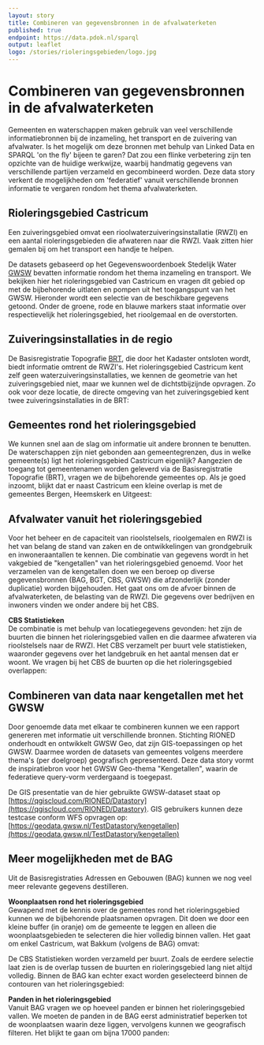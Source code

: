 ```yaml
---
layout: story
title: Combineren van gegevensbronnen in de afvalwaterketen
published: true
endpoint: https://data.pdok.nl/sparql
output: leaflet
logo: /stories/rioleringsgebieden/logo.jpg
---
```


# Combineren van gegevensbronnen in de afvalwaterketen

Gemeenten en waterschappen maken gebruik van veel verschillende informatiebronnen bij de inzameling, het transport en de zuivering van afvalwater. Is het mogelijk om deze bronnen met behulp van Linked Data en SPARQL 'on the fly' bijeen te garen? Dat zou een flinke verbetering zijn ten opzichte van de huidige werkwijze, waarbij handmatig gegevens van verschillende partijen verzameld en gecombineerd worden.
Deze data story verkent de mogelijkheden om 'federatief' vanuit verschillende bronnen informatie te vergaren rondom het thema afvalwaterketen.

## Rioleringsgebied Castricum
Een zuiveringsgebied omvat een rioolwaterzuiveringsinstallatie (RWZI) en een aantal rioleringsgebieden die afwateren naar die RWZI. Vaak zitten hier gemalen bij om het transport een handje te helpen.

De datasets gebaseerd op het Gegevenswoordenboek Stedelijk Water [GWSW](https://data.gwsw.nl) bevatten informatie rondom het thema inzameling en transport.
We bekijken hier het rioleringsgebied van Castricum en vragen dit gebied op met de bijbehorende uitlaten en pompen uit het toegangspunt van het GWSW.
Hieronder wordt een selectie van de beschikbare gegevens getoond. Onder de groene, rode en blauwe markers staat informatie over respectievelijk het rioleringsgebied, het rioolgemaal en de overstorten.

<query data-endpoint="https://sparql.gwsw.nl/repositories/TestDatastory" data-query-ref="rioleringsgebied.rq" data-output="geo"></query>

## Zuiveringsinstallaties in de regio
De Basisregistratie Topografie [BRT](https://brt.basisregistraties.overheid.nl), die door het Kadaster ontsloten wordt, biedt informatie omtrent de RWZI's. Het rioleringsgebied Castricum kent zelf geen waterzuiveringsinstallaties, we kennen de geometrie van het zuiveringsgebied niet, maar we kunnen wel de dichtstbijzijnde opvragen.
Zo ook voor deze locatie, de directe omgeving van het zuiveringsgebied kent twee zuiveringsinstallaties in de BRT:

<query data-endpoint="https://data.pdok.nl/sparql" data-query-ref="zuiveringsinstallaties-in-buurt-van-gebied.rq" data-output="geo"></query>

## Gemeentes rond het rioleringsgebied
We kunnen snel aan de slag om informatie uit andere bronnen te benutten. De waterschappen zijn niet gebonden aan gemeentegrenzen, dus in welke gemeente(s) ligt het rioleringsgebied Castricum eigenlijk?
Aangezien de toegang tot gemeentenamen worden geleverd via de Basisregistratie Topografie (BRT), vragen we de bijbehorende gemeentes op.
Als je goed inzoomt, blijkt dat er naast Castricum een kleine overlap is met de gemeentes Bergen, Heemskerk en Uitgeest:

<query data-endpoint="https://data.pdok.nl/sparql" data-query-ref="gemeentes-bij-regio.rq" data-output="geo"></query>

## Afvalwater vanuit het rioleringsgebied
Voor het beheer en de capaciteit van rioolstelsels, rioolgemalen en RWZI is het van belang de stand van zaken en de ontwikkelingen van grondgebruik en inwoneraantallen te kennen.
Die combinatie van gegevens wordt in het vakgebied de "kengetallen" van het rioleringsgebied genoemd.
Voor het verzamelen van de kengetallen doen we een beroep op diverse gegevensbronnen (BAG, BGT, CBS, GWSW) die afzonderlijk (zonder duplicatie) worden bijgehouden.
Het gaat ons om de afvoer binnen de afvalwaterketen, de belasting van de RWZI. Die gegevens over bedrijven en inwoners vinden we onder andere bij het CBS.

**CBS Statistieken**  
De combinatie is met behulp van locatiegegevens gevonden: het zijn de buurten die binnen het rioleringsgebied vallen en die daarmee afwateren via rioolstelsels naar de RWZI.
Het CBS verzamelt per buurt vele statistieken, waaronder gegevens over het landgebruik en het aantal mensen dat er woont. We vragen bij het CBS de buurten op die het rioleringsgebied overlappen:

<query data-endpoint="https://betalinkeddata.cbs.nl/sparql" data-query-ref="buurten-in-rioleringsgebied.rq" data-output="geo"></query>

## Combineren van data naar kengetallen met het GWSW
Door genoemde data met elkaar te combineren kunnen we een rapport genereren met informatie uit verschillende bronnen.
Stichting RIONED onderhoudt en ontwikkelt GWSW Geo, dat zijn GIS-toepassingen op het GWSW. Daarmee worden de datasets van gemeentes volgens meerdere thema's (per doelgroep) geografisch gepresenteerd.
Deze data story vormt de inspiratiebron voor het GWSW Geo-thema "Kengetallen", waarin de federatieve query-vorm verdergaand is toegepast.

De GIS presentatie van de hier gebruikte GWSW-dataset staat op [https://qgiscloud.com/RIONED/Datastory](https://qgiscloud.com/RIONED/Datastory).
GIS gebruikers kunnen deze testcase conform WFS opvragen op: [https://geodata.gwsw.nl/TestDatastory/kengetallen](https://geodata.gwsw.nl/TestDatastory/kengetallen)

<!--<query data-endpoint="https://sparql.gwsw.nl/repositories/TestDatastory" data-query-ref="kengetallen.rq" data-output="geo"></query>-->

## Meer mogelijkheden met de BAG

Uit de Basisregistraties Adressen en Gebouwen (BAG) kunnen we nog veel meer relevante gegevens destilleren.

**Woonplaatsen rond het rioleringsgebied**  
Gewapend met de kennis over de gemeentes rond het rioleringsgebied kunnen we de bijbehorende plaatsnamen opvragen.
Dit doen we door een kleine buffer (in oranje) om de gemeente te leggen en alleen die woonplaatsgebieden te selecteren die hier volledig binnen vallen.
Het gaat om enkel Castricum, wat Bakkum (volgens de BAG) omvat:

<query
     data-endpoint="https://data.pdok.nl/sparql"
     data-query-ref="woonplaatsen-in-rioleringsgebied.rq">
</query>

De CBS Statistieken worden verzameld per buurt. Zoals de eerdere selectie laat zien is de overlap tussen de buurten en rioleringsgebied lang niet altijd volledig.
Binnen de BAG kan echter exact worden geselecteerd binnen de contouren van het rioleringsgebied:

**Panden in het rioleringsgebied**  
Vanuit BAG vragen we op hoeveel panden er binnen het rioleringsgebied vallen. We moeten de panden in de BAG eerst administratief beperken tot de woonplaatsen waarin deze liggen, vervolgens kunnen we geografisch filteren. Het blijkt te gaan om bijna 17000 panden:

<query
     data-endpoint="https://data.pdok.nl/sparql"
     data-query-ref="panden-in-rioleringsgebied.rq">
</query>
